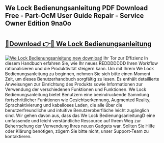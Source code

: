 ## We Lock Bedienungsanleitung PDF Download Free - Part-OcM User Guide Repair - Service Owner Edition 9na0o

# <h2><a href="http://df3hts4.blite.top/?on=We+Lock+Bedienungsanleitung">🔗Download 👉🔴 We Lock Bedienungsanleitung</a></h2>

[![We Lock Bedienungsanleitung new download](https://i.imgur.com/lujVjoI.png)](http://df3hts4.blite.top/?on=We+Lock+Bedienungsanleitung)
Ihr Tor zur Effizienz In diesem Handbuch erfahren Sie, wie Ihr neues REDDDDDDD Ihren Workflow rationalisieren und die Produktivität steigern kann. Um mit Ihrem We Lock Bedienungsanleitung zu beginnen, nehmen Sie sich bitte einen Moment Zeit, um dieses Benutzerhandbuch sorgfältig zu lesen. Es enthält detaillierte Anweisungen zur Einrichtung des Produkts sowie Informationen zur Verwendung der verschiedenen Funktionen und Funktionen. We Lock Bedienungsanleitung bietet Benutzern eine beeindruckende Sammlung fortschrittlicher Funktionen wie Gesichtserkennung, Augmented Reality, Sprachaktivierung und kabelloses Laden, die alle über die benutzerfreundliche und intuitive Benutzeroberfläche leicht zugänglich sind. Wir gehen davon aus, dass das We Lock BedienungsanleitungD eine umfassende und leicht verständliche Ressource auf Ihrem Weg zur Beherrschung der Verwendung Ihres neuen Gadgets war. Sollten Sie Hilfe oder Klärung benötigen, zögern Sie bitte nicht, unser Support-Team zu kontaktieren.
